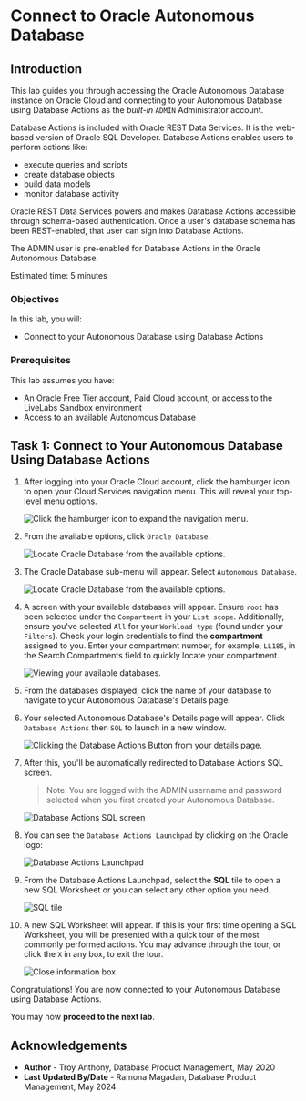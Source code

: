 # Connect to Oracle Autonomous Database

## Introduction

This lab guides you through accessing the Oracle Autonomous Database instance on Oracle Cloud and connecting to your Autonomous Database using Database Actions as the *built-in* `ADMIN` Administrator account.

Database Actions is included with Oracle REST Data Services. It is the web-based version of Oracle SQL Developer. Database Actions enables users to perform actions like:

- execute queries and scripts
- create database objects
- build data models
- monitor database activity

Oracle REST Data Services powers and makes Database Actions accessible through schema-based authentication. Once a user's database schema has been REST-enabled, that user can sign into Database Actions.

The ADMIN user is pre-enabled for Database Actions in the Oracle Autonomous Database.

Estimated time: 5 minutes

### Objectives
In this lab, you will:
- Connect to your Autonomous Database using Database Actions

### Prerequisites
This lab assumes you have:
- An Oracle Free Tier account, Paid Cloud account, or access to the LiveLabs Sandbox environment
- Access to an available Autonomous Database

## Task 1: Connect to Your Autonomous Database Using Database Actions

1. After logging into your Oracle Cloud account, click the hamburger icon to open your Cloud Services navigation menu. This will reveal your top-level menu options.

    ![Click the hamburger icon to expand the navigation menu.](./images/navigate-to-hamburger-icon-oci-console.png " ")

2. From the available options, click `Oracle Database`.

    ![Locate Oracle Database from the available options.](./images/navigate-to-oracle-database-from-navigation-menu.png " ")

3. The Oracle Database sub-menu will appear. Select `Autonomous Database`.

    ![Locate Oracle Database from the available options.](./images/select-autonomous-database-from-oci-navigation-sub-menu.png " ")

4. A screen with your available databases will appear. Ensure `root` has been selected under the `Compartment` in your `List scope`. Additionally, ensure you've selected `All` for your `Workload type` (found under your `Filters`). <if type="livelabs">Check your login credentials to find the **compartment** assigned to you. Enter your compartment number, for example, `LL185`, in the Search Compartments field to quickly locate your compartment.</if>

    ![Viewing your available databases.](./images/available-autonomous-databases-view-in-oci.png " ")

5. From the databases displayed, click the name of your database to navigate to your Autonomous Database's Details page.

6. Your selected Autonomous Database's Details page will appear. Click `Database Actions` then `SQL` to launch in a new window.

    ![Clicking the Database Actions Button from your details page.](./images/clicking-database-actions-button-from-selected-database.png " ")

7. After this, you'll be automatically redirected to Database Actions SQL screen.

   > Note: You are logged with the ADMIN username and password selected when you first created your Autonomous Database.

   ![Database Actions SQL screen](./images/database-actions-sql-complete-view.png " ")

8. You can see the `Database Actions Launchpad` by clicking on the Oracle logo:

    ![Database Actions Launchpad](./images/database-actions-launchpad-complete-view.png " ")

9. From the Database Actions Launchpad, select the **SQL** tile to open a new SQL Worksheet or you can select any other option you need. 

    ![SQL tile](./images/selecting-sql-worksheet-from-database-actions-launchpad.png " ")

10. A new SQL Worksheet will appear. If this is your first time opening a SQL Worksheet, you will be presented with a quick tour of the most commonly performed actions. You may advance through the tour, or click the `X` in any box, to exit the tour.

    ![Close information box](./images/tour-button-upon-sql-worksheet-first-load-screen.png " ")

Congratulations! You are now connected to your Autonomous Database using Database Actions.

You may now **proceed to the next lab**.

## Acknowledgements

- **Author** - Troy Anthony, Database Product Management, May 2020
- **Last Updated By/Date** - Ramona Magadan, Database Product Management, May 2024
